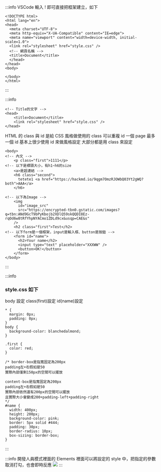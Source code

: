 :::info
VSCode 輸入 ! 即可直接把框架建立，如下

```htmlembedded=
<!DOCTYPE html>
<html lang="en">
<head>
  <meta charset="UTF-8">
  <meta http-equiv="X-UA-Compatible" content="IE=edge">
  <meta name="viewport" content="width=device-width, initial-scale=1.0">
  <link rel="stylesheet" href="style.css" />
  <!-- 網頁名稱 -->
  <title>Document</title>
  </head>
</head>
<body>

</body>
</html>
```

:::

:::info

```htmlembedded=
<!-- Title的文字 -->
<head>
    <title>Document</title>
    <link rel="stylesheet" href="style.css" />
</head>
```

HTML 的 class 與 id 是給 CSS 風格做使用的
class 可以重複
id 一個 page 最多一個 id
基本上很少使用 id 來做風格設定
大部分都是用 class 來設定

```htmlembedded=+
<body>
<!-- 內文 -->
    <p class="first">1111</p>
<!-- 以下是標頭大小，有h1~h6的size
    <a>是超連結 -->
    <h6 class="second">
      tetete1 <a href="https://hackmd.io/9qgm7OmzRJOWbQ03Yt2gWQ?both">AAA</a>
    </h6>

<!-- 以下為Image -->
    <img
      id="image_src"
      src="https://encrypted-tbn0.gstatic.com/images?q=tbn:ANd9GcT9bPyKbojb2XDlQ59skQQDI8Ez-rqOd6w8tRfYhpNYACmo1ZDLd9cx&usqp=CAE&s"
    />
    <h2 class="first">Test</h2>
<!-- 以下form是一個框架，input是輸入框、button是按鈕 -->
    <form id="name">
      <h2>Your name</h2>
      <input type="text" placeholder="XXXWW" />
      <button>OK!</button>
    </form>
</body>
```

:::

:::info

### style.css 如下

body 設定
class(first)設定
id(name)設定

```css=
* {
  margin: 0px;
  padding: 0px;
}
body {
  background-color: blanchedalmond;
}

.first {
  color: red;
}

/* border-box是指寬固定為200px
padding左+右假如是50
實際內部僅剩150px的空間可以擺放

content-box是指寬固定為200px
padding左+右假如是50
實際內部依然還有200px的空間可以擺放
且實際大小會變成200+padding-left+padding-right
*/
#name {
  width: 400px;
  height: 200px;
  background-color: pink;
  border: 5px solid #444;
  padding: 30px;
  border-radius: 10px;
  box-sizing: border-box;
}
```

:::

:::info
開發人員模式裡面的 Elements 裡面可以將設定的 style 中，把指定的參數取消打勾，也會即時反應
![](https://i.imgur.com/cjCyF40.png)
:::
